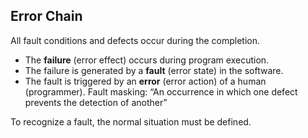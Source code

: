 ## Error Chain
All fault conditions and defects occur during the completion.
- The **failure** (error effect) occurs during program execution.
- The failure is generated by a **fault** (error state) in the software.
- The fault is triggered by an **error** (error action) of a human (programmer). Fault masking: “An occurrence in which one defect prevents the detection of another”

To recognize a fault, the normal situation must be defined.